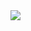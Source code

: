<img src="[telefones.png](https://raw.githubusercontent.com/Julianavdsantos/CRUDContatos/main/telefones.png)">

